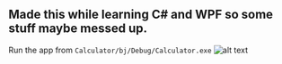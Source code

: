Made this while learning C# and WPF so some stuff maybe messed up.
---
Run the app from `Calculator/bj/Debug/Calculator.exe`
![alt text](https://raw.githubusercontent.com/RPXiO55/Calculator-C-GUI./master/Calculator/Imgs/ScreenShot.PNG)
